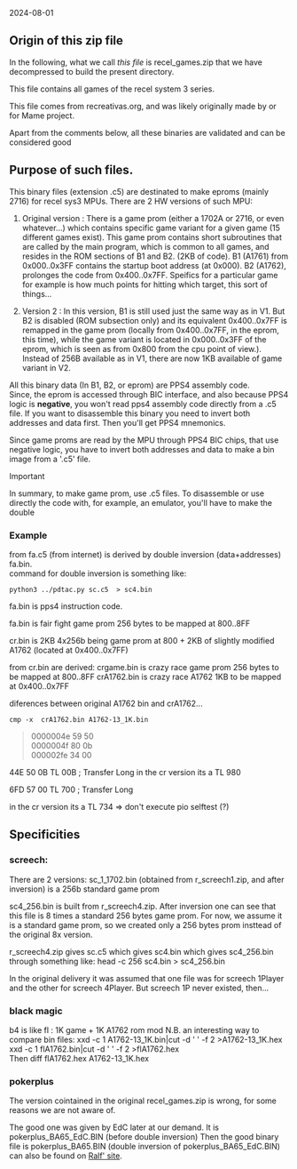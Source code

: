2024-08-01

## Origin of this zip file  
In the following, what we call *this file* is recel_games.zip that we have decompressed to build the present directory.  

This file contains all games of the recel system 3 series.  

This file comes from recreativas.org, and was likely originally made by or for Mame project.  

Apart from the comments below, all these binaries are validated and can be considered good  


## Purpose of such files.  
This binary files (extension .c5) are destinated to make eproms (mainly 2716) for recel sys3 MPUs.
There are 2 HW versions of such MPU:  
1. Original version : There is a game prom (either a 1702A or 2716, or even whatever...) which contains specific game variant for a given game (15 different games exist). This game prom contains short subroutines that are called by the main program, which is common to all games, and resides in the ROM sections of B1 and B2. (2KB of code). B1 (A1761) from 0x000..0x3FF contains the startup boot address (at 0x000). B2 (A1762), prolonges the code from 0x400..0x7FF. Speifics for a particular game for example is how much points for hitting which target, this sort of things...  

2. Version 2 : In this version, B1 is still used just the same way as in V1. But B2 is disabled (ROM subsection only) and its equivalent 0x400..0x7FF is remapped in the game prom (locally from 0x400..0x7FF, in the eprom, this time), while the game variant is located in 0x000..0x3FF of the eprom, which is seen as from 0x800 from the cpu point of view.). Instead of 256B available as in V1, there are now 1KB available of game variant in V2.  

All this binary data (In B1, B2, or eprom) are PPS4 assembly code.  
Since, the eprom is accessed through BIC interface, and also because PPS4 logic is **negative**, you won't read pps4 assembly code directly from a .c5 file. If you want to disassemble this binary you need to invert both addresses and data first. Then you'll get PPS4  mnemonics.  

Since game proms are read by the MPU through PPS4 BIC chips, that use negative logic, you have to invert both addresses and data to make a bin image from a '.c5' file. 

> [!IMPORTANT]  
> In summary, to make game prom, use .c5 files. To disassemble or use directly the code with, for example, an emulator, you'll have to make the double 


### Example
from fa.c5 (from internet) is derived by double inversion (data+addresses) fa.bin.  
command for double inversion is something like:  

```
python3 ../pdtac.py sc.c5  > sc4.bin
```



fa.bin is pps4 instruction code.
 
fa.bin is fair fight game prom 256 bytes to be mapped at 800..8FF

cr.bin is 2KB 4x256b being game prom at 800 + 2KB of slightly modified A1762 (located at 0x400..0x7FF)

from cr.bin are derived:
crgame.bin is crazy race game prom 256 bytes to be mapped  at 800..8FF
crA1762.bin is crazy race A1762 1KB to be mapped at 0x400..0x7FF

diferences between original A1762 bin and crA1762...  

```
cmp -x  crA1762.bin A1762-13_1K.bin
```

> 0000004e 59 50  
> 0000004f 80 0b    
> 000002fe 34 00  

44E	50	0B	TL	00B				; Transfer Long
in the cr version its a TL 980


6FD	57	00	TL	700				; Transfer Long

in the cr version its a TL 734 => don't execute pio selftest (?)


## Specificities  
### screech:  
There are 2 versions:
sc_1_1702.bin (obtained from r_screech1.zip, and after inversion) is a 256b standard game prom

sc4_256.bin is built from r_screech4.zip. After inversion one can see that this file is 8 times a standard 256 bytes game prom. For now, we assume it is a standard game prom, so we created only a 256 bytes prom insttead of the original 8x version.

r_screech4.zip gives sc.c5 which gives sc4.bin which gives sc4_256.bin through something like:
head -c 256 sc4.bin > sc4_256.bin  

In the original delivery it was assumed that one file was for screech 1Player and the other for screech 4Player. But screech 1P never existed, then...  

### black magic
b4 is like fl : 1K game + 1K A1762 rom mod 
N.B. an interesting way to compare bin files:
xxd -c 1 A1762-13_1K.bin|cut -d ' ' -f 2 >A1762-13_1K.hex
xxd -c 1 flA1762.bin|cut -d ' ' -f 2 >flA1762.hex        
Then
diff flA1762.hex A1762-13_1K.hex                         



### pokerplus  
The version cointained in the original recel_games.zip is wrong, for some reasons we are not aware of.  

The good one was given by EdC later at our demand. It is pokerplus_BA65_EdC.BIN (before double inversion)
Then the good binary file is pokerplus_BA65.BIN (double inversion of pokerplus_BA65_EdC.BIN)
can also be found on [Ralf' site](https://lisy.dev/swrep/RecelFA/game_roms/).



